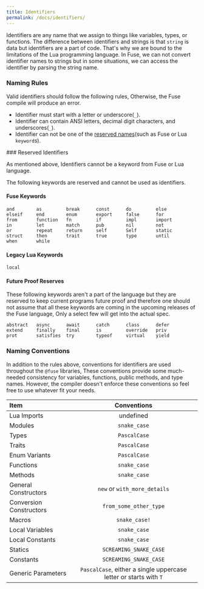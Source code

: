 ```yaml
---
title: Identifiers
permalink: /docs/identifiers/
---
```


Identifiers are any name that we assign to things like variables, types, or functions.
The difference between identifiers and strings is that `string` is data but identifiers are a part of code. That's why we are bound to the limitations of the Lua programming language. In Fuse, we can not convert identifier names to strings but in some situations, we can access the identifier by parsing the string name.

### Naming Rules

Valid identifiers should follow the following rules, Otherwise, the Fuse compile will produce an error.

  - Identifier must start with a letter or underscore(`_`).
  - Identifier can contain ANSI letters, decimal digit characters, and underscores(`_`).
  - Identifier can not be one of the [reserved names](#reserved_names)(such as Fuse or Lua `keyword`s).

<a name="reserved_names" />
### Reserved Identifiers

As mentioned above, Identifiers cannot be a keyword from Fuse or Lua language.

The following keywords are reserved and cannot be used as identifiers.

#### Fuse Keywords

```
and        as         break      const      do         else
elseif     end        enum       export     false      for
from       function   fn         if         impl       import
in         let        match      pub        nil        not
or         repeat     return     self       Self       static
struct     then       trait      true       type       until
when       while
```

#### Legacy Lua Keywords

```
local
```

#### Future Proof Reserves

These following keywords aren't a part of the language but they are reserved to keep current programs future proof and therefore one should not assume that all these keywords are coming in the upcoming releases of the Fuse language, Only a select few will get into the actual spec.

```
abstract   async      await      catch      class      defer
extend     finally    final      is         override   priv
prot       satisfies  try        typeof     virtual    yield
```

### Naming Conventions

In addition to the rules above, conventions for identifiers are used throughout the `@fuse` libraries, These conventions provide some much-needed consistency for variables, functions, public methods, and type names. However, the compiler doesn't enforce these conventions so feel free to use whatever fit your needs.

| Item | Conventions |
|:-----|:-----------:|
| Lua Imports | undefined |
| Modules | `snake_case` |
| Types | `PascalCase` |
| Traits | `PascalCase` |
| Enum Variants | `PascalCase` |
| Functions | `snake_case` |
| Methods | `snake_case` |
| General Constructors | `new` or `with_more_details` |
| Conversion Constructors | `from_some_other_type` |
| Macros | `snake_case!` |
| Local Variables | `snake_case` |
| Local Constants | `snake_case` |
| Statics | `SCREAMING_SNAKE_CASE` |
| Constants | `SCREAMING_SNAKE_CASE` |
| Generic Parameters | `PascalCase`, either a single uppercase letter or starts with `T` |
